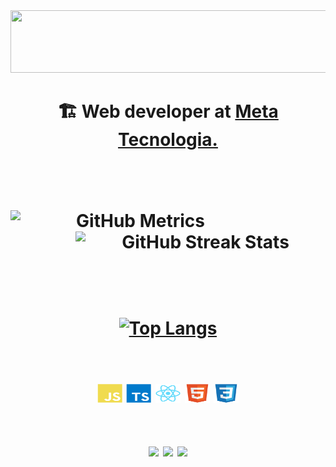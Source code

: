 <div align="center">
<img src="https://media1.giphy.com/media/sRFEa8lbeC7zbcIZZR/giphy.gif?cid=ecf05e47awroicrhqpwh7hfdh2uidamc29z44qn3larl30n2&rid=giphy.gif&ct=g" width="1000" height="100" >
</div>
<div align="center"> 

<h1 font-family: Goudy Bookletter 1911, sans-serif> 🏗  Web developer at <a href="https://www.meta.com.br/">Meta Tecnologia.</a> </h1>
</div>
 


 
 <h1 align="center"></h1>
<br>
<h1 align=center>
  <div align=center>
    <a href="https://github.com/anuraghazra/github-readme-stats">
      <img alt="GitHub Metrics" align="left" width=400 src="https://github-readme-streak-stats.herokuapp.com/?user=artagnancoder&theme=dark&border=61dafb&hide_border=true"/>
    </a>
    <a href="https://github.com/anuraghazra/github-readme-stats">
      <img alt="GitHub Streak Stats" align="right" width=400 src="https://github-readme-stats.vercel.app/api?username=artagnancoder&show_icons=true&theme=dark&border_color=61dafb&hide_border=true"/>
    </a>
  </div>
  <br><br><br><br><br>
  <div align=center>
    <a href="https://github.com/anuraghazra/github-readme-stats">
      <img alt="Top Langs" align="center" width=400 src="https://github-readme-stats.vercel.app/api/top-langs/?username=artagnancoder&hide=TeX&layout=compact&theme=dark&border_color=61dafb&hide_border=true" />
    </a>
  </div>
  <br>
  
  <div align="center" style="display: inline_block"><br>
  <img align="center" alt="Rafa-Js" height="30" width="40" src="https://raw.githubusercontent.com/devicons/devicon/master/icons/javascript/javascript-plain.svg">
  <img align="center" alt="Rafa-Ts" height="30" width="40" src="https://raw.githubusercontent.com/devicons/devicon/master/icons/typescript/typescript-plain.svg">
  <img align="center" alt="Rafa-React" height="30" width="40" src="https://raw.githubusercontent.com/devicons/devicon/master/icons/react/react-original.svg">
  <img align="center" alt="Rafa-HTML" height="30" width="40" src="https://raw.githubusercontent.com/devicons/devicon/master/icons/html5/html5-original.svg">
  <img align="center" alt="Rafa-CSS" height="30" width="40" src="https://raw.githubusercontent.com/devicons/devicon/master/icons/css3/css3-original.svg">

</div>

  <div align="center"> 
 
##
 
  <a href = "mailto:stayhomer@outlook.com.com"><img src="https://img.shields.io/badge/Microsoft_Outlook-0078D4?style=for-the-badge&logo=microsoft-outlook&logoColor=white" target="_blank"></a>
  <a href="https://https://www.linkedin.com/in/artagnan/" target="_blank"><img src="https://img.shields.io/badge/-LinkedIn-%230077B5?style=for-the-badge&logo=linkedin&logoColor=white" target="_blank"></a> 
    <a href="https://open.spotify.com/user/sataniggor?si=d38642523cc14032" target="_blank"><img src="https://img.shields.io/badge/Spotify-1ED760?&style=for-the-badge&logo=spotify&logoColor=white" target="_blank"></a> 
   
  </div>
